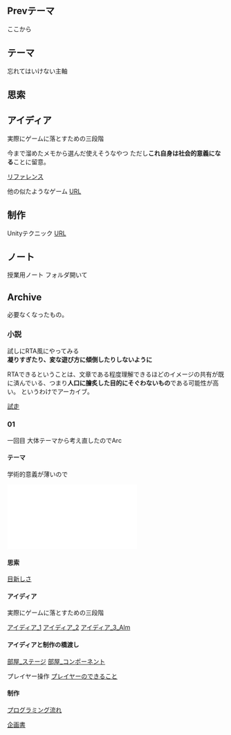 ## Prevテーマ
ここから


## テーマ
忘れてはいけない主軸

## 思索


## アイディア
実際にゲームに落とすための三段階

今まで溜めたメモから選んだ使えそうなやつ
ただし**これ自身は社会的意義になる**ことに留意。

[リファレンス](リファレンス.md)


他の似たようなゲーム
[URL](URL.md)

## 制作
Unityテクニック
[URL](Unity/URL.md)

## ノート
授業用ノート
フォルダ開いて

## Archive
必要なくなったもの。
### 小説
試しにRTA風にやってみる  
**凝りすぎたり、変な遊び方に傾倒したりしないように**

RTAできるということは、文章である程度理解できるほどのイメージの共有が既に済んでいる、つまり**人口に膾炙した目的にそぐわないもの**である可能性が高い。
というわけでアーカイブ。

[試走](Archive/01/試走.md)

### 01
一回目
大体テーマから考え直したのでArc

#### テーマ
学術的意義が薄いので

![テーマ](Archive/01/テーマ.md)

#### 思索
[目新しさ](Archive/01/目新しさ.md)

#### アイディア
実際にゲームに落とすための三段階

[アイディア_1](Archive/01/アイディア_1.md)
[アイディア_2](Archive/01/アイディア_2.md)
[アイディア_3_Alm](Archive/01/アイディア_3_Alm.md)

#### アイディアと制作の橋渡し

[部屋_ステージ](Archive/01/部屋_ステージ.md)
[部屋_コンポーネント](Archive/01/部屋_コンポーネント.md)

プレイヤー操作
[プレイヤーのできること](Archive/01/プレイヤーのできること.md)

#### 制作

[プログラミング流れ](Archive/01/プログラミング流れ.md)

[企画書](Archive/01/企画書.md)

